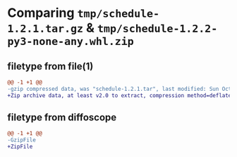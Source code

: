 # Comparing `tmp/schedule-1.2.1.tar.gz` & `tmp/schedule-1.2.2-py3-none-any.whl.zip`

## filetype from file(1)

```diff
@@ -1 +1 @@
-gzip compressed data, was "schedule-1.2.1.tar", last modified: Sun Oct  1 13:52:14 2023, max compression
+Zip archive data, at least v2.0 to extract, compression method=deflate
```

## filetype from diffoscope

```diff
@@ -1 +1 @@
-GzipFile
+ZipFile
```

